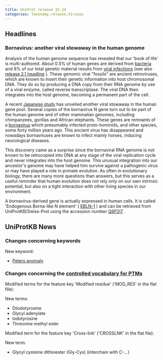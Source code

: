 ```yaml
---
title: UniProt release 15.14
categories: Taxonomy,release,Viruses
---
```


## Headlines

### Bornavirus: another viral stowaway in the human genome

Analysis of the human genome sequence has revealed that our 'book of life' is multi-authored. About 0.5% of human genes are derived from [bacteria](http://www.ncbi.nlm.nih.gov/pubmed/11335018) and 8% of our total genetic material results from [viral infections](http://www.ncbi.nlm.nih.gov/pubmed/18694346) (see also [release 2.1 headline](http://www.uniprot.org/news/2004/07/19/release) ). These genomic viral "fossils" are ancient retroviruses, which are known to insert their genetic information into host chromosomal DNA. They do so by producing a DNA copy from their RNA genome by use of a viral enzyme, called reverse transcriptase. The viral DNA then integrates into the host genome, becoming a permanent part of the cell.

A recent [Japanese study](http://www.ncbi.nlm.nih.gov/pubmed/20054395) has unveiled another viral stowaway in the human gene pool. Several copies of the bornavirus N gene turn out to be part of the human genome and of other mammalian genomes, including chimpanzees, gorillas and African elephants. These genes are remnants of a [bornavirus](http://viralzone.expasy.org/all_by_species/279.html) which presumably infected proto-hominids, and other species, some forty million years ago. This ancient virus has disappeared and nowadays bornaviruses are known to infect mainly horses, inducing neurological diseases.

This discovery came as a surprise since the bornaviral RNA genome is not known to be retrocopied into DNA at any stage of the viral replication cycle and never integrates into the host genome. This unusual integration into our ancestor's genome may have helped him survive against a pathogenic virus or may have played a role in primate evolution. As often in evolutionary biology, there are many more questions than answers, but this serves as a useful reminder that human evolution does not rely only on our own intrinsic potential, but also on a tight interaction with other living species in our environment.

A bornavirus-derived gene is actually expressed in human cells. It is called 'Endogenous Borna-like N element' ( [EBLN-1](http://www.uniprot.org/uniprot/Q6P2I7) ) and can be retrieved from UniProtKB/Swiss-Prot using the accession number [Q6P2I7](http://www.uniprot.org/uniprot/Q6P2I7) .

## UniProtKB News

### Changes concerning keywords

New keyword:

-   [Peters anomaly](http://www.uniprot.org/keywords/KW-1059)

### Changes concerning the [controlled vocabulary for PTMs](https://ftp.uniprot.org/pub/databases/uniprot/current_release/knowledgebase/complete/docs/ptmlist)

Modified terms for the feature key 'Modified residue' ('MOD\_RES' in the flat file):

New terms:

-   Diiodotyrosine
-   Glycyl adenylate
-   Iodotyrosine
-   Threonine methyl ester

Modified term for the feature key 'Cross-link' ('CROSSLNK' in the flat file):

New term:

-   Glycyl cysteine dithioester (Gly-Cys) (interchain with C-...)
